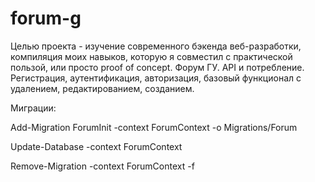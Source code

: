 # forum-g
Целью проекта - изучение современного бэкенда веб-разработки, компиляция моих навыков, которую я совместил с практической пользой, или просто proof of concept. Форум ГУ. API и потребление. Регистрация, аутентификация, авторизация, базовый функционал с удалением, редактированием, созданием.

Миграции:

Add-Migration ForumInit -context ForumContext -o Migrations/Forum

Update-Database -context ForumContext

Remove-Migration -context ForumContext -f
